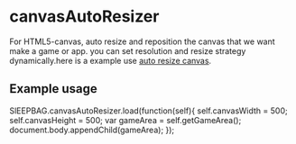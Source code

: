 canvasAutoResizer
=================

For HTML5-canvas, auto resize and reposition the canvas that we want make a game or app.
you can set resolution and resize strategy dynamically.here is a example use [auto resize canvas]( http://gurintara.com/project/canvasAutoResizer/test/).

## Example  usage
  SlEEPBAG.canvasAutoResizer.load(function(self){
	self.canvasWidth = 500;
	self.canvasHeight = 500;
	var gameArea = self.getGameArea();
	document.body.appendChild(gameArea);
});
	
##
